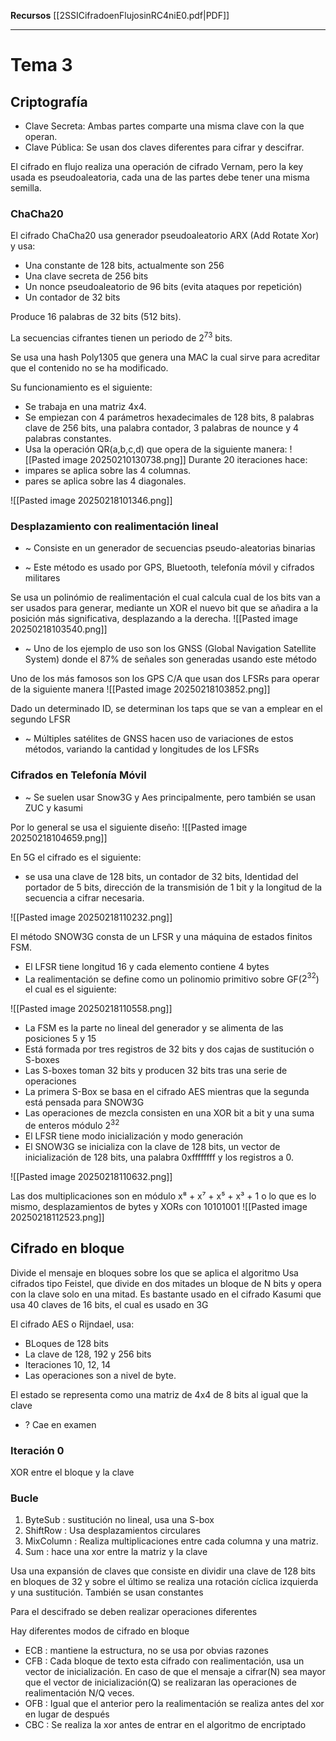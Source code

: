**Recursos**
[[2SSICifradoenFlujosinRC4niE0.pdf|PDF]]
___
# Tema 3
## Criptografía
+ Clave Secreta: Ambas partes comparte una misma clave con la que operan.
+ Clave Pública: Se usan dos claves diferentes para cifrar y descifrar.

El cifrado en flujo realiza una operación de cifrado Vernam, pero la key usada es pseudoaleatoria, cada una de las partes debe tener una misma semilla.

### ChaCha20
El cifrado ChaCha20 usa generador pseudoaleatorio ARX (Add Rotate Xor) y usa:
+ Una constante de 128 bits, actualmente son 256
+ Una clave secreta de 256 bits
+ Un nonce pseudoaleatorio de 96 bits (evita ataques por repetición)
+ Un contador de 32 bits

Produce 16 palabras de 32 bits (512 bits).

La secuencias cifrantes tienen un periodo de $2^{73}$ bits.

Se usa una hash Poly1305 que genera una MAC la cual sirve para acreditar que el contenido no se ha modificado.

Su funcionamiento es el siguiente:
+ Se trabaja en una matriz 4x4.
+ Se empiezan con 4 parámetros hexadecimales de 128 bits, 8 palabras clave de 256 bits, una palabra contador, 3 palabras de nounce y 4 palabras constantes.
+ Usa la operación QR(a,b,c,d) que opera de la siguiente manera:
![[Pasted image 20250210130738.png]]
Durante 20 iteraciones hace: 
+ impares se aplica sobre las 4 columnas.
+ pares se aplica sobre las 4 diagonales.

![[Pasted image 20250218101346.png]]

### Desplazamiento con realimentación lineal
+ ~ Consiste en un generador de secuencias pseudo-aleatorias binarias

+ ~ Este método es usado por GPS, Bluetooth, telefonía móvil y cifrados militares

Se usa un polinómio de realimentación el cual calcula cual de los bits van a ser usados para generar, mediante un XOR el nuevo bit que se añadira a la posición más significativa, desplazando a la derecha.
![[Pasted image 20250218103540.png]]

+ ~ Uno de los ejemplo de uso son los GNSS (Global Navigation Satellite System) donde el 87% de señales son generadas usando este método

Uno de los más famosos son los GPS C/A que usan dos LFSRs para operar de la siguiente manera
![[Pasted image 20250218103852.png]]

Dado un determinado ID, se determinan los taps que se van a emplear en el segundo LFSR

+ ~ Múltiples satélites de GNSS hacen uso de variaciones de estos métodos, variando la cantidad y longitudes de los LFSRs

### Cifrados en Telefonía Móvil
+ ~ Se suelen usar Snow3G y Aes principalmente, pero también se usan ZUC y kasumi

Por lo general se usa el siguiente diseño:
![[Pasted image 20250218104659.png]]

En 5G el cifrado es el siguiente:
+ se usa una clave de 128 bits, un contador de 32 bits, Identidad del portador de 5 bits, dirección de la transmisión de 1 bit y la longitud de la secuencia a cifrar necesaria.

![[Pasted image 20250218110232.png]]

El método SNOW3G consta de un LFSR y una máquina de estados finitos FSM.
+ El LFSR tiene longitud 16 y cada elemento contiene 4 bytes
+ La realimentación se define como un polinomio primitivo sobre GF($2^{32}$) el cual es el siguiente:

![[Pasted image 20250218110558.png]]

+ La FSM es la parte no lineal del generador y se alimenta de las posiciones 5 y 15
+ Está formada por tres registros de 32 bits y dos cajas de sustitución o S-boxes
+ Las S-boxes toman 32 bits y producen 32 bits tras una serie de operaciones
+ La primera S-Box se basa en el cifrado AES mientras que la segunda está pensada para SNOW3G
+ Las operaciones de mezcla consisten en una XOR bit a bit y una suma de enteros módulo $2^{32}$
+ El LFSR tiene modo inicialización y modo generación
+ El SNOW3G se inicializa con la clave de 128 bits, un vector de inicialización de 128 bits, una palabra 0xffffffff y los registros a 0.

![[Pasted image 20250218110632.png]]

Las dos multiplicaciones son en módulo x⁸ + x⁷ + x⁵ + x³ + 1
o lo que es lo mismo, desplazamientos de bytes y XORs con 10101001
![[Pasted image 20250218112523.png]]

## Cifrado en bloque
Divide el mensaje en bloques sobre los que se aplica el algoritmo
Usa cifrados tipo Feistel, que divide en dos mitades un bloque de N bits y opera con la clave solo en una mitad. Es bastante usado en el cifrado Kasumi que usa 40 claves de 16 bits, el cual es usado en 3G

El cifrado AES o Rijndael, usa:
+ BLoques de 128 bits
+ La clave de 128, 192 y 256 bits
+ Iteraciones 10, 12, 14
+ Las operaciones son a nivel de byte.

El estado se representa como una matriz de 4x4 de 8 bits al igual que la clave
+ ? Cae en examen
### Iteración 0
XOR entre el bloque y la clave

### Bucle
1. ByteSub : sustitución no lineal, usa una S-box
2. ShiftRow : Usa desplazamientos circulares
3. MixColumn : Realiza multiplicaciones entre cada columna y una matriz.
4. Sum : hace una xor entre la matriz y la clave

Usa una expansión de claves que consiste en dividir una clave de 128 bits en bloques de 32 y sobre el último se realiza una rotación cíclica izquierda y una sustitución. También se usan constantes

Para el descifrado se deben realizar operaciones diferentes

Hay diferentes modos de cifrado en bloque
+ ECB : mantiene la estructura, no se usa por obvias razones
+ CFB : Cada bloque de texto esta cifrado con realimentación, usa un vector de inicialización. En caso de que el mensaje a cifrar(N) sea mayor que el vector de inicialización(Q) se realizaran las operaciones de realimentación N/Q veces.
+ OFB : Igual que el anterior pero la realimentación se realiza antes del xor en lugar de después
+ CBC : Se realiza la xor antes de entrar en el algoritmo de encriptado
